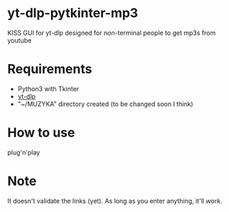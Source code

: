 # yt-dlp-pytkinter-mp3
KISS GUI for yt-dlp designed for non-terminal people to get mp3s from youtube

# Requirements
- Python3 with Tkinter
- [yt-dlp](https://github.com/yt-dlp/yt-dlp)
- "~/MUZYKA" directory created (to be changed soon I think)

# How to use
plug'n'play

# Note
It doesn't validate the links (yet). As long as you enter anything, it'll *work*.
